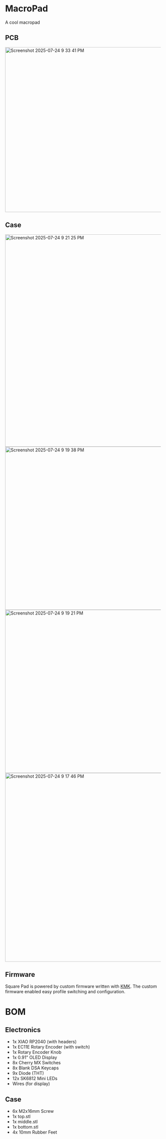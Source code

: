 # MacroPad
A cool macropad

## PCB
<img width="993" height="534" alt="Screenshot 2025-07-24 9 33 41 PM" src="https://github.com/user-attachments/assets/24021216-861c-4cf2-81e2-dd5bfbf4f24d" />

## Case
<img width="756" height="687" alt="Screenshot 2025-07-24 9 21 25 PM" src="https://github.com/user-attachments/assets/180a44aa-0576-4d1f-93c9-caa215122ee5" />
<img width="676" height="528" alt="Screenshot 2025-07-24 9 19 38 PM" src="https://github.com/user-attachments/assets/4f19d267-b2e0-4c62-8e4f-d8b62e57a75d" />
<img width="675" height="528" alt="Screenshot 2025-07-24 9 19 21 PM" src="https://github.com/user-attachments/assets/a142e5a8-b5b5-4681-9189-ce6fe9eacd7f" />
<img width="717" height="611" alt="Screenshot 2025-07-24 9 17 46 PM" src="https://github.com/user-attachments/assets/01f27341-a4a7-4cfd-adef-da8601d7db8a" />

## Firmware
Square Pad is powered by custom firmware written with [KMK](https://github.com/KMKfw/kmk_firmware). The custom firmware enabled easy profile switching and configuration.

# BOM
## Electronics

- 1x XIAO RP2040 (with headers)
- 1x EC11E Rotary Encoder (with switch)
- 1x Rotary Encoder Knob
- 1x 0.91" OLED Display
- 8x Cherry MX Switches
- 8x Blank DSA Keycaps
- 9x Diode (THT)
- 12x SK6812 Mini LEDs
- Wires (for display)

## Case

- 6x M2x16mm Screw
- 1x top.stl
- 1x middle.stl
- 1x bottom.stl
- 4x 10mm Rubber Feet
